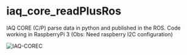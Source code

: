 # iaq_core_readPlusRos

IAQ CORE (C/P) parse data in python and published in the ROS. Code working in RaspberryPi 3 (Obs: Need raspberry I2C configuration)

![IAQ-COREC](https://user-images.githubusercontent.com/51409770/99156888-776ba480-26a3-11eb-9364-da3d074e7978.jpg)
